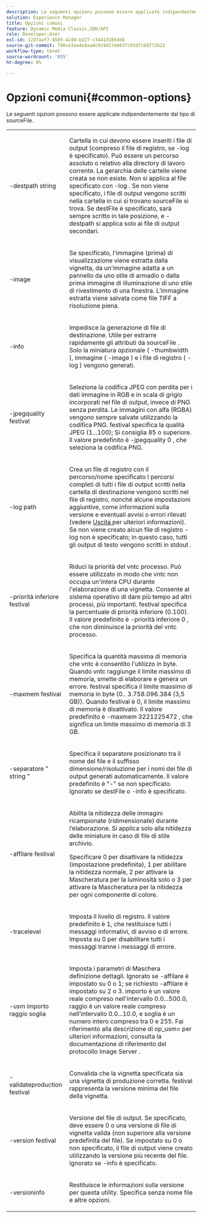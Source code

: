 ```yaml
---
description: Le seguenti opzioni possono essere applicate indipendentemente dal tipo di sourceFile.
solution: Experience Manager
title: Opzioni comuni
feature: Dynamic Media Classic,SDK/API
role: Developer,User
exl-id: 1237aaf7-4585-4240-b227-c34413165dd4
source-git-commit: 790ce3aa4e9aadc019d17e663fc93d7c69772b23
workflow-type: tm+mt
source-wordcount: '655'
ht-degree: 0%

---
```


# Opzioni comuni{#common-options}

Le seguenti opzioni possono essere applicate indipendentemente dal tipo di sourceFile.

<table id="simpletable_3BFC3737C891411D84405CEEF6B19542"> 
 <tr class="strow"> 
  <td class="stentry"> <p> <span class="codeph"> -destpath <span class="varname"> string </span> </span> </p> </td> 
  <td class="stentry"> <p>Cartella in cui devono essere inseriti i file di output (compreso il file di registro, se <span class="codeph"> -log </span> è specificato). Può essere un percorso assoluto o relativo alla directory di lavoro corrente. La gerarchia delle cartelle viene creata se non esiste. Non si applica al file specificato con <span class="codeph"> -log </span>. Se non viene specificato, i file di output vengono scritti nella cartella in cui si trovano <span class="varname"> sourceFile </span> si trova. Se <span class="varname"> destFile </span> è specificato, sarà sempre scritto in tale posizione, e <span class="codeph"> -destpath </span> si applica solo ai file di output secondari. </p> </td> 
 </tr> 
 <tr class="strow"> 
  <td class="stentry"> <p> <span class="codeph"> -image </span> </p> </td> 
  <td class="stentry"> <p>Se specificato, l'immagine (prima) di visualizzazione viene estratta dalla vignetta, da un'immagine adatta a un pannello da uno stile di armadio o dalla prima immagine di illuminazione di uno stile di rivestimento di una finestra. L’immagine estratta viene salvata come file TIFF a risoluzione piena. </p> </td> 
 </tr> 
 <tr class="strow"> 
  <td class="stentry"> <p> <span class="codeph"> -info </span> </p> </td> 
  <td class="stentry"> <p>Impedisce la generazione di file di destinazione. Utile per estrarre rapidamente gli attributi da <span class="varname"> sourceFile </span>. Solo la miniatura opzionale ( <span class="codeph"> -thumbwidth </span>), immagine ( <span class="codeph"> -image </span>) e i file di registro ( <span class="codeph"> -log </span>) vengono generati. </p> </td> 
 </tr> 
 <tr class="strow"> 
  <td class="stentry"> <p> <span class="codeph"> -jpegquality <span class="varname"> festival </span> </span> </p> </td> 
  <td class="stentry"> <p>Seleziona la codifica JPEG con perdita per i dati immagine in RGB e in scala di grigio incorporati nel file di output, invece di PNG senza perdita. Le immagini con alfa (RGBA) vengono sempre salvate utilizzando la codifica PNG. <span class="varname"> festival </span> specifica la qualità JPEG (1...100); Si consiglia 85 o superiore. Il valore predefinito è <span class="codeph"> -jpegquality 0 </span>, che seleziona la codifica PNG. </p> </td> 
 </tr> 
 <tr class="strow"> 
  <td class="stentry"> <p> <span class="codeph"> -log <span class="varname"> path </span> </span> </p> </td> 
  <td class="stentry"> <p>Crea un file di registro con il percorso/nome specificato I percorsi completi di tutti i file di output scritti nella cartella di destinazione vengono scritti nel file di registro, nonché alcune impostazioni aggiuntive, come informazioni sulla versione e eventuali avvisi o errori rilevati (vedere <a href="../../../../ir-api/vntc/utilities/c-ir-vignette-converter-vntc/r-ir-output.md#reference-c51e30b721eb416bb646089f0ac045c5" type="reference" format="dita" scope="local"> Uscita </a> per ulteriori informazioni). Se non viene creato alcun file di registro <span class="codeph"> -log </span> non è specificato; in questo caso, tutti gli output di testo vengono scritti in <span class="codeph"> stdout </span>. </p> </td> 
 </tr> 
 <tr class="strow"> 
  <td class="stentry"> <p> <span class="codeph"> -priorità inferiore <span class="varname"> festival </span> </span> </p> </td> 
  <td class="stentry"> <p>Riduci la priorità del <span class="filepath"> vntc </span> processo. Può essere utilizzato in modo che <span class="filepath"> vntc </span> non occupa un'intera CPU durante l'elaborazione di una vignetta. Consente al sistema operativo di dare più tempo ad altri processi, più importanti. <span class="varname"> festival </span> specifica la percentuale di priorità inferiore (0.100). Il valore predefinito è <span class="codeph"> -priorità inferiore 0 </span>, che non diminuisce la priorità del <span class="filepath"> vntc </span> processo. </p> </td> 
 </tr> 
 <tr class="strow"> 
  <td class="stentry"> <p> <span class="codeph"> -maxmem <span class="varname"> festival </span> </span> </p> </td> 
  <td class="stentry"> <p>Specifica la quantità massima di memoria che <span class="filepath"> vntc </span> è consentito l'utilizzo in byte. Quando <span class="filepath"> vntc </span> raggiunge il limite massimo di memoria, smette di elaborare e genera un errore. <span class="varname"> festival </span> specifica il limite massimo di memoria in byte (0.. 3.758.096.384 (3,5 GB)). Quando <span class="varname"> festival </span> è 0, il limite massimo di memoria è disattivato. Il valore predefinito è <span class="codeph"> -maxmem 3221225472 </span>, che significa un limite massimo di memoria di 3 GB. </p> </td> 
 </tr> 
 <tr class="strow"> 
  <td class="stentry"> <p> <span class="codeph"> -separatore " <span class="varname"> string </span>" </span> </p> </td> 
  <td class="stentry"> <p>Specifica il separatore posizionato tra il nome del file e il suffisso dimensione/risoluzione per i nomi dei file di output generati automaticamente. Il valore predefinito è "-" se non specificato. Ignorato se <span class="varname"> destFile </span> o <span class="codeph"> -info </span> è specificato. </p> </td> 
 </tr> 
 <tr class="strow"> 
  <td class="stentry"> <p> <span class="codeph"> -affilare <span class="varname"> festival </span> </span> </p> </td> 
  <td class="stentry"> <p>Abilita la nitidezza delle immagini ricampionate (ridimensionate) durante l’elaborazione. Si applica solo alla nitidezza delle miniature in caso di file di stile archivio. </p> <p>Specificare 0 per disattivare la nitidezza (impostazione predefinita), 1 per abilitare la nitidezza normale, 2 per attivare la Mascheratura per la luminosità solo o 3 per attivare la Mascheratura per la nitidezza per ogni componente di colore. </p> </td> 
 </tr> 
 <tr class="strow"> 
  <td class="stentry"> <p> <span class="codeph"> -tracelevel </span> </p> </td> 
  <td class="stentry"> <p>Imposta il livello di registro. Il valore predefinito è 1, che restituisce tutti i messaggi informativi, di avviso e di errore. Imposta su 0 per disabilitare tutti i messaggi tranne i messaggi di errore. </p> </td> 
 </tr> 
 <tr class="strow"> 
  <td class="stentry"> <p> <span class="codeph"> -usm <span class="varname"> importo </span> <span class="varname"> raggio </span> <span class="varname"> soglia </span> </span> </p> </td> 
  <td class="stentry"> <p>Imposta i parametri di Maschera definizione dettagli. Ignorato se <span class="codeph"> -affilare </span> è impostato su 0 o 1; se richiesto <span class="codeph"> -affilare </span> è impostato su 2 o 3. <span class="varname"> importo </span> è un valore reale compreso nell'intervallo 0.0...500.0, <span class="varname"> raggio </span> è un valore reale compreso nell’intervallo 0.0...10.0, e <span class="varname"> soglia </span> è un numero intero compreso tra 0 e 255. Fai riferimento alla descrizione di <span class="codeph"> op_usm= </span> per ulteriori informazioni, consulta la documentazione di riferimento del protocollo Image Server . </p> </td> 
 </tr> 
 <tr class="strow"> 
  <td class="stentry"> <p> <span class="codeph"> -validateproduction <span class="varname"> festival </span> </span> </p> </td> 
  <td class="stentry"> <p>Convalida che la vignetta specificata sia una vignetta di produzione corretta. <span class="varname"> festival </span> rappresenta la versione minima del file della vignetta. </p> </td> 
 </tr> 
 <tr class="strow"> 
  <td class="stentry"> <p> <span class="codeph"> -version <span class="varname"> festival </span> </span> </p> </td> 
  <td class="stentry"> <p>Versione del file di output. Se specificato, deve essere 0 o una versione di file di vignetta valida (non superiore alla versione predefinita del file). Se impostato su 0 o non specificato, il file di output viene creato utilizzando la versione più recente del file. Ignorato se <span class="codeph"> -info </span> è specificato. </p> </td> 
 </tr> 
 <tr class="strow"> 
  <td class="stentry"> <p> <span class="codeph"> -versioninfo </span> </p> </td> 
  <td class="stentry"> <p>Restituisce le informazioni sulla versione per questa utility. Specifica senza nome file e altre opzioni. </p> </td> 
 </tr> 
</table>
